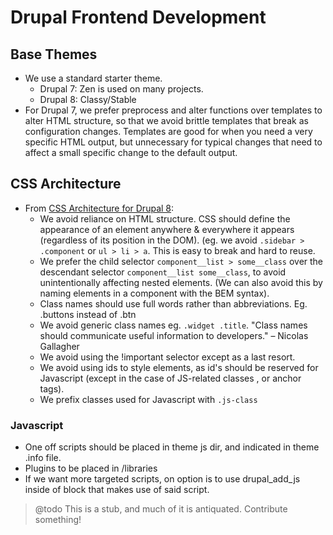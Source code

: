 # Drupal Frontend Development

## Base Themes

- We use a standard starter theme.
  - Drupal 7: Zen is used on many projects.
  - Drupal 8: Classy/Stable
- For Drupal 7, we prefer preprocess and alter functions over templates to alter HTML structure, so that we avoid brittle templates that break as configuration changes. Templates are good for when you need a very specific HTML output, but unnecessary for typical changes that need to affect a small specific change to the default output.

## CSS Architecture

- From [CSS Architecture for Drupal 8](https://www.drupal.org/docs/develop/standards/css/css-architecture-for-drupal-8):
  - We avoid reliance on HTML structure. CSS should define the appearance of an element anywhere & everywhere it appears (regardless of its position in the DOM). (eg. we avoid `.sidebar > .component` or `ul > li > a`. This is easy to break and hard to reuse.
  - We prefer the child selector `component__list > some__class` over the descendant selector `component__list some__class`, to avoid unintentionally affecting nested elements. (We can also avoid this by naming elements in a component with the BEM syntax).
  - Class names should use full words rather than abbreviations. Eg. .buttons instead of .btn
  - We avoid generic class names eg. `.widget .title`. "Class names should communicate useful information to developers." – Nicolas Gallagher
  - We avoid using the !important selector except as a last resort.
  - We avoid using ids to style elements, as id's should be reserved for Javascript (except in the case of JS-related classes , or anchor tags).
  - We prefix classes used for Javascript with `.js-class`

### Javascript

- One off scripts should be placed in theme js dir, and indicated in theme .info file.
- Plugins to be placed in /libraries
- If we want more targeted scripts, on option is to use drupal_add_js inside of block that makes use of said script.

> @todo This is a stub, and much of it is antiquated. Contribute something!
